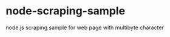 node-scraping-sample
====================

node.js scraping sample for web page with multibyte character